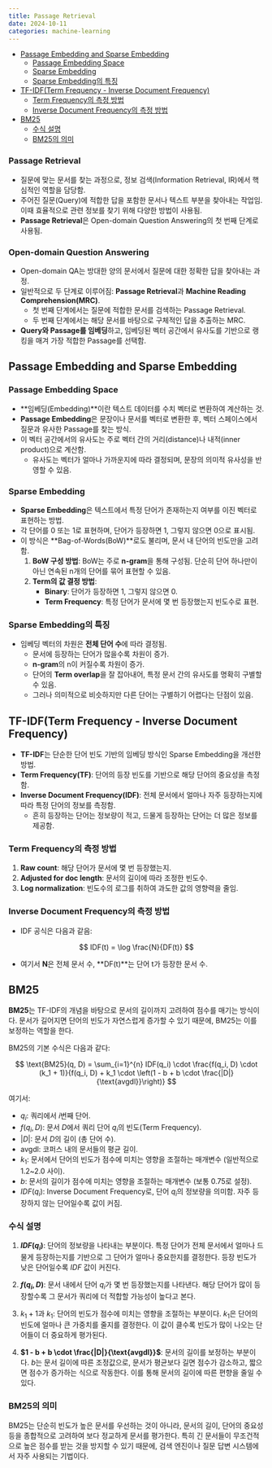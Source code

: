 ```yaml
---
title: Passage Retrieval
date: 2024-10-11
categories: machine-learning
---
```


- [Passage Embedding and Sparse Embedding](#passage-embedding-and-sparse-embedding)
  - [Passage Embedding Space](#passage-embedding-space)
  - [Sparse Embedding](#sparse-embedding)
  - [Sparse Embedding의 특징](#sparse-embedding의-특징)
- [TF-IDF(Term Frequency - Inverse Document Frequency)](#tf-idfterm-frequency---inverse-document-frequency)
  - [Term Frequency의 측정 방법](#term-frequency의-측정-방법)
  - [Inverse Document Frequency의 측정 방법](#inverse-document-frequency의-측정-방법)
- [BM25](#bm25)
  - [수식 설명](#수식-설명)
  - [BM25의 의미](#bm25의-의미)

### Passage Retrieval

- 질문에 맞는 문서를 찾는 과정으로, 정보 검색(Information Retrieval, IR)에서 핵심적인 역할을 담당함.
- 주어진 질문(Query)에 적합한 답을 포함한 문서나 텍스트 부분을 찾아내는 작업임. 이때 효율적으로 관련 정보를 찾기 위해 다양한 방법이 사용됨.
- **Passage Retrieval**은 Open-domain Question Answering의 첫 번째 단계로 사용됨.

### Open-domain Question Answering

- Open-domain QA는 방대한 양의 문서에서 질문에 대한 정확한 답을 찾아내는 과정.
- 일반적으로 두 단계로 이루어짐: **Passage Retrieval**과 **Machine Reading Comprehension(MRC)**.
  - 첫 번째 단계에서는 질문에 적합한 문서를 검색하는 Passage Retrieval.
  - 두 번째 단계에서는 해당 문서를 바탕으로 구체적인 답을 추출하는 MRC.
- **Query와 Passage를 임베딩**하고, 임베딩된 벡터 공간에서 유사도를 기반으로 랭킹을 매겨 가장 적합한 Passage를 선택함.

## Passage Embedding and Sparse Embedding

### Passage Embedding Space

- **임베딩(Embedding)**이란 텍스트 데이터를 수치 벡터로 변환하여 계산하는 것.
- **Passage Embedding**은 문장이나 문서를 벡터로 변환한 후, 벡터 스페이스에서 질문과 유사한 Passage를 찾는 방식.
- 이 벡터 공간에서의 유사도는 주로 벡터 간의 거리(distance)나 내적(inner product)으로 계산함.
  - 유사도는 벡터가 얼마나 가까운지에 따라 결정되며, 문장의 의미적 유사성을 반영할 수 있음.

### Sparse Embedding

- **Sparse Embedding**은 텍스트에서 특정 단어가 존재하는지 여부를 이진 벡터로 표현하는 방법.
- 각 단어를 0 또는 1로 표현하며, 단어가 등장하면 1, 그렇지 않으면 0으로 표시됨.
- 이 방식은 **Bag-of-Words(BoW)**로도 불리며, 문서 내 단어의 빈도만을 고려함.
  1. **BoW 구성 방법**: BoW는 주로 **n-gram**을 통해 구성됨. 단순히 단어 하나만이 아닌 연속된 n개의 단어를 묶어 표현할 수 있음.
  2. **Term의 값 결정 방법**:
     - **Binary**: 단어가 등장하면 1, 그렇지 않으면 0.
     - **Term Frequency**: 특정 단어가 문서에 몇 번 등장했는지 빈도수로 표현.

### Sparse Embedding의 특징

- 임베딩 벡터의 차원은 **전체 단어 수**에 따라 결정됨.
  - 문서에 등장하는 단어가 많을수록 차원이 증가.
  - **n-gram**의 n이 커질수록 차원이 증가.
  - 단어의 **Term overlap**을 잘 잡아내어, 특정 문서 간의 유사도를 명확히 구별할 수 있음.
  - 그러나 의미적으로 비슷하지만 다른 단어는 구별하기 어렵다는 단점이 있음.

## TF-IDF(Term Frequency - Inverse Document Frequency)

- **TF-IDF**는 단순한 단어 빈도 기반의 임베딩 방식인 Sparse Embedding을 개선한 방법.
- **Term Frequency(TF)**: 단어의 등장 빈도를 기반으로 해당 단어의 중요성을 측정함.
- **Inverse Document Frequency(IDF)**: 전체 문서에서 얼마나 자주 등장하는지에 따라 특정 단어의 정보를 측정함.
  - 흔히 등장하는 단어는 정보량이 적고, 드물게 등장하는 단어는 더 많은 정보를 제공함.

### Term Frequency의 측정 방법

1. **Raw count**: 해당 단어가 문서에 몇 번 등장했는지.
2. **Adjusted for doc length**: 문서의 길이에 따라 조정한 빈도수.
3. **Log normalization**: 빈도수의 로그를 취하여 과도한 값의 영향력을 줄임.

### Inverse Document Frequency의 측정 방법

- IDF 공식은 다음과 같음:

$$ IDF(t) = \log \frac{N}{DF(t)} $$

- 여기서 **N**은 전체 문서 수, **DF(t)**는 단어 t가 등장한 문서 수.

## BM25

**BM25**는 TF-IDF의 개념을 바탕으로 문서의 길이까지 고려하여 점수를 매기는 방식이다. 문서가 길어지면 단어의 빈도가 자연스럽게 증가할 수 있기 때문에, BM25는 이를 보정하는 역할을 한다.

BM25의 기본 수식은 다음과 같다:

$$
\text{BM25}(q, D) = \sum_{i=1}^{n} IDF(q_i) \cdot \frac{f(q_i, D) \cdot (k_1 + 1)}{f(q_i, D) + k_1 \cdot \left(1 - b + b \cdot \frac{|D|}{\text{avgdl}}\right)}
$$

여기서:

- $q_i$: 쿼리에서 $i$번째 단어.
- $f(q_i, D)$: 문서 $D$에서 쿼리 단어 $q_i$의 빈도(Term Frequency).
- $|D|$: 문서 $D$의 길이 (총 단어 수).
- $\text{avgdl}$: 코퍼스 내의 문서들의 평균 길이.
- $k_1$: 문서에서 단어의 빈도가 점수에 미치는 영향을 조절하는 매개변수 (일반적으로 1.2~2.0 사이).
- $b$: 문서의 길이가 점수에 미치는 영향을 조절하는 매개변수 (보통 0.75로 설정).
- $IDF(q_i)$: Inverse Document Frequency로, 단어 $q_i$의 정보량을 의미함. 자주 등장하지 않는 단어일수록 값이 커짐.

### 수식 설명

1. **$IDF(q_i)$**: 단어의 정보량을 나타내는 부분이다. 특정 단어가 전체 문서에서 얼마나 드물게 등장하는지를 기반으로 그 단어가 얼마나 중요한지를 결정한다. 등장 빈도가 낮은 단어일수록 $IDF$ 값이 커진다.
2. **$f(q_i, D)$**: 문서 내에서 단어 $q_i$가 몇 번 등장했는지를 나타낸다. 해당 단어가 많이 등장할수록 그 문서가 쿼리에 더 적합할 가능성이 높다고 본다.

3. $k_1 + 1$과 $k_1$: 단어의 빈도가 점수에 미치는 영향을 조절하는 부분이다. $k_1$은 단어의 빈도에 얼마나 큰 가중치를 줄지를 결정한다. 이 값이 클수록 빈도가 많이 나오는 단어들이 더 중요하게 평가된다.

4. **$1 - b + b \cdot \frac{|D|}{\text{avgdl}}$**: 문서의 길이를 보정하는 부분이다. $b$는 문서 길이에 따른 조정값으로, 문서가 평균보다 길면 점수가 감소하고, 짧으면 점수가 증가하는 식으로 작동한다. 이를 통해 문서의 길이에 따른 편향을 줄일 수 있다.

### BM25의 의미

BM25는 단순히 빈도가 높은 문서를 우선하는 것이 아니라, 문서의 길이, 단어의 중요성 등을 종합적으로 고려하여 보다 정교하게 문서를 평가한다. 특히 긴 문서들이 무조건적으로 높은 점수를 받는 것을 방지할 수 있기 때문에, 검색 엔진이나 질문 답변 시스템에서 자주 사용되는 기법이다.
